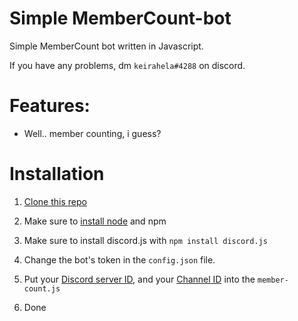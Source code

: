 # Simple MemberCount-bot

Simple MemberCount bot written in Javascript.


If you have any problems, dm ```keirahela#4288``` on discord.


# Features:



- Well..  member counting, i guess?


# Installation



1. [Clone this repo]

2. Make sure to [install node] and npm

3. Make sure to install discord.js with ```npm install discord.js```

4. Change the bot's token in the ```config.json``` file.

5. Put your [Discord server ID], and your [Channel ID] into the ```member-count.js```

5. Done


[Clone this repo]: https://github.com/keirahela/MemberCount/archive/refs/heads/main.zip
[install node]: https://nodejs.org/en/
[Discord server ID]: https://github.com/keirahela/MemberCount/wiki/How-to-turn-on-Developer-mode
[Channel ID]: https://github.com/keirahela/MemberCount/wiki/How-to-turn-on-Developer-mode
